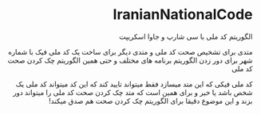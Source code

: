 <div dir="rtl">

  # IranianNationalCode
الگوریتم کد ملی با سی شارپ و جاوا اسکریپت

 متدی برای تشخیص صحت کد ملی و متدی دیگر برای ساخت یک کد ملی فیک با شماره شهر برای دور زدن الگوریتم برنامه های مختلف و حتی همین الگوریتم چک کردن صحت کد ملی
  
  کد ملی فیکی که این متد میسازد فقط میتواند تایید کند که این کد میتواند کد ملی یک شخص باشد یا خیر و برای همین است که متد چک کردن صحت کد ملی را میتواند دور بزند و این موضوع دقیقا برای الگوریتم چک کردن صحت هم صدق میکند!
  
</div>
